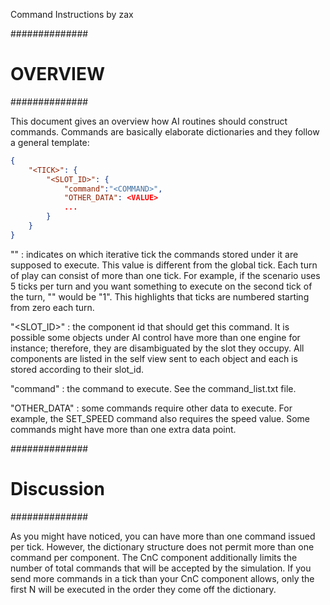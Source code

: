 Command Instructions
by zax

##############
#  OVERVIEW  #
##############

This document gives an overview how AI routines should construct commands. Commands
are basically elaborate dictionaries and they follow a general template:

```json
{
    "<TICK>": {
        "<SLOT_ID>": {
            "command":"<COMMAND>",
            "OTHER_DATA": <VALUE>
            ...
        }
    }
}
```

"<TICK>" : indicates on which iterative tick the commands stored under it are supposed to execute.
    This value is different from the global tick. Each turn of play can consist of more than
    one tick. For example, if the scenario uses 5 ticks per turn and you want something to execute
    on the second tick of the turn, "<TICK>" would be "1". This highlights that ticks are numbered
    starting from zero each turn.

"<SLOT_ID>" : the component id that should get this command. It is possible some objects under
    AI control have more than one engine for instance; therefore, they are disambiguated by
    the slot they occupy. All components are listed in the self view sent to each object and each
    is stored according to their slot_id.

"command" : the command to execute. See the command_list.txt file.

"OTHER_DATA" : some commands require other data to execute. For example, the SET_SPEED command
    also requires the speed value. Some commands might have more than one extra data point.


##############
# Discussion #
##############

As you might have noticed, you can have more than one command issued per tick. However, the
dictionary structure does not permit more than one command per component. The CnC component
additionally limits the number of total commands that will be accepted by the simulation. If 
you send more commands in a tick than your CnC component allows, only the first N will be 
executed in the order they come off the dictionary.